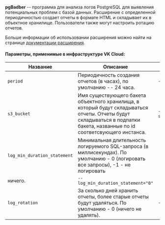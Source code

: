**pgBadber** -- программа для анализа логов PostgreSQL для выявления потенциальных проблем с базой данных. Расширение с определенной периодичностью создает отчеты в формате HTML и складывает их в объектное хранилище. Пользователи также могут настроить ротацию отчетов.

Больше информации об использовании расширения можно найти на странице [документации расширения](https://github.com/darold/pgbadger).

#### Параметры, применимые в инфраструктуре VK Cloud:

| Название                     | Описание                                                                                                                                                                   | Пример                        |
| ---------------------------- | -------------------------------------------------------------------------------------------------------------------------------------------------------------------------- | ----------------------------- |
| `period`                     | Периодичность создания отчетов (в часах), по умолчанию -- 24 часа.                                                                                                         | `--period="24"`               |
| `s3_bucket`                  | Имя существующего бакета объектного хранилища, в который будут складываться отчеты. Отчеты будут складываться в подпапки бакета, названные по id соответсвующего инстанса. | `--s3_bucket="pdbadger_logs"` |
| `log_min_duration_statement` | Минимальная длительность логируемого SQL-запроса (в миллисекундах). По умолчанию - 0 (логировать все запросы), -1 - не логировать                                          |
| ничего.                      | `--log_min_duration_statement="0"`                                                                                                                                         |
| `log_rotation`               | За сколько дней хранить отчеты, более старые отчеты будут удаляться. По умолчанию - 0 (ничего не удалять).                                                                 | `--log_rotation="0"`          |
